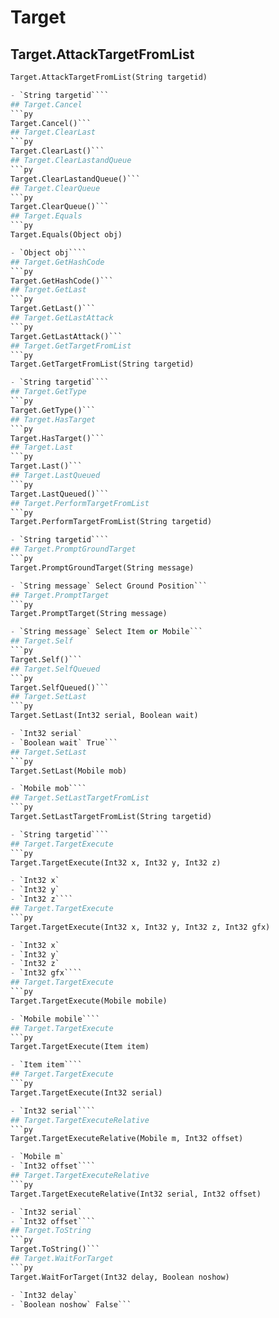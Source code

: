 # Target

## Target.AttackTargetFromList
```py
Target.AttackTargetFromList(String targetid)

- `String targetid````
## Target.Cancel
```py
Target.Cancel()```
## Target.ClearLast
```py
Target.ClearLast()```
## Target.ClearLastandQueue
```py
Target.ClearLastandQueue()```
## Target.ClearQueue
```py
Target.ClearQueue()```
## Target.Equals
```py
Target.Equals(Object obj)

- `Object obj````
## Target.GetHashCode
```py
Target.GetHashCode()```
## Target.GetLast
```py
Target.GetLast()```
## Target.GetLastAttack
```py
Target.GetLastAttack()```
## Target.GetTargetFromList
```py
Target.GetTargetFromList(String targetid)

- `String targetid````
## Target.GetType
```py
Target.GetType()```
## Target.HasTarget
```py
Target.HasTarget()```
## Target.Last
```py
Target.Last()```
## Target.LastQueued
```py
Target.LastQueued()```
## Target.PerformTargetFromList
```py
Target.PerformTargetFromList(String targetid)

- `String targetid````
## Target.PromptGroundTarget
```py
Target.PromptGroundTarget(String message)

- `String message` Select Ground Position```
## Target.PromptTarget
```py
Target.PromptTarget(String message)

- `String message` Select Item or Mobile```
## Target.Self
```py
Target.Self()```
## Target.SelfQueued
```py
Target.SelfQueued()```
## Target.SetLast
```py
Target.SetLast(Int32 serial, Boolean wait)

- `Int32 serial` 
- `Boolean wait` True```
## Target.SetLast
```py
Target.SetLast(Mobile mob)

- `Mobile mob````
## Target.SetLastTargetFromList
```py
Target.SetLastTargetFromList(String targetid)

- `String targetid````
## Target.TargetExecute
```py
Target.TargetExecute(Int32 x, Int32 y, Int32 z)

- `Int32 x` 
- `Int32 y` 
- `Int32 z````
## Target.TargetExecute
```py
Target.TargetExecute(Int32 x, Int32 y, Int32 z, Int32 gfx)

- `Int32 x` 
- `Int32 y` 
- `Int32 z` 
- `Int32 gfx````
## Target.TargetExecute
```py
Target.TargetExecute(Mobile mobile)

- `Mobile mobile````
## Target.TargetExecute
```py
Target.TargetExecute(Item item)

- `Item item````
## Target.TargetExecute
```py
Target.TargetExecute(Int32 serial)

- `Int32 serial````
## Target.TargetExecuteRelative
```py
Target.TargetExecuteRelative(Mobile m, Int32 offset)

- `Mobile m` 
- `Int32 offset````
## Target.TargetExecuteRelative
```py
Target.TargetExecuteRelative(Int32 serial, Int32 offset)

- `Int32 serial` 
- `Int32 offset````
## Target.ToString
```py
Target.ToString()```
## Target.WaitForTarget
```py
Target.WaitForTarget(Int32 delay, Boolean noshow)

- `Int32 delay` 
- `Boolean noshow` False```